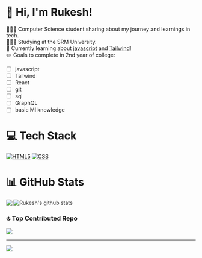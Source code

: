 # 👋 Hi, I'm Rukesh!
👩🏻‍💻 Computer Science student sharing about my journey and learnings in tech.<br/>
👩🏻‍🎓 Studying at the SRM University.<br/>
💭 Currently learning about [javascript](https://www.javascript.com) and [Tailwind](https://tailwindcss.com)!<br/>
✏️ Goals to complete in 2nd year of college:
- [ ] javascript
- [ ] Tailwind
- [ ] React
- [ ] git
- [ ] sql
- [ ] GraphQL
- [ ] basic Ml knowledge

# 💻 Tech Stack
<a href="https://html.com" target="_blank">![HTML5](https://img.shields.io/badge/html5-%23E34F26.svg?style=for-the-badge&logo=html5&logoColor=white)</a>
<a href="https://www.w3schools.com/css/" target="_blank">![CSS](https://img.shields.io/badge/css-%231572B6.svg?style=for-the-badge&logo=css3&logoColor=white)</a>

# 📊 GitHub Stats
<img align="left" src="https://github-readme-stats.vercel.app/api/top-langs/?username=Rukesh-m&layout=compact&theme=radical&hide_border=true" /> <img align="center" src="https://github-readme-stats.vercel.app/api?username=Rukesh-m&show_icons=true&include_all_commits=true&theme=radical&hide_border=true" alt="Rukesh's github stats" />  


### 🔝 Top Contributed Repo
![](https://github-contributor-stats.vercel.app/api?username=Rukesh-m&limit=5&theme=dark&combine_all_yearly_contributions=true)

---
[![](https://visitcount.itsvg.in/api?id=Rukesh-m&icon=0&color=0)](https://visitcount.itsvg.in)

<!-- Proudly created with GPRM ( https://gprm.itsvg.in ) -->
